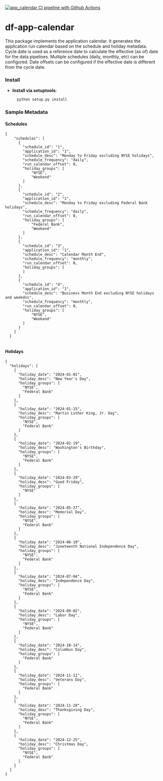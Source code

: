 [![app_calendar CI pipeline with Github Actions](https://github.com/dexplorer/df-app-calendar/actions/workflows/ci.yml/badge.svg)](https://github.com/dexplorer/df-app-calendar/actions/workflows/ci.yml)

# df-app-calendar

This package implements the application calendar. It generates the application run calendar based on the schedule and holiday metadata. Cycle date is used as a reference date to calculate the effective (as of) date for the data pipelines. Multiple schedules (daily, monthly, etc) can be configured. Date offsets can be configured if the effective date is different from the cycle date.

### Install

- **Install via setuptools**:
  ```sh
    python setup.py install
  ```

### Sample Metadata

#### Schedules
```
{
    "schedules": [
      {
        "schedule_id": "1",
        "application_id": "1",
        "schedule_desc": "Monday to Friday excluding NYSE holidays",
        "schedule_frequency": "daily",
        "run_calendar_offset": 0, 
        "holiday_groups": [
            "NYSE", 
            "Weekend" 
        ]
      },
      {
        "schedule_id": "2",
        "application_id": "1",
        "schedule_desc": "Monday to Friday excluding Federal Bank holidays",
        "schedule_frequency": "daily",
        "run_calendar_offset": 0, 
        "holiday_groups": [
            "Federal Bank",
            "Weekend"
        ]
      },
      {
        "schedule_id": "3",
        "application_id": "1",
        "schedule_desc": "Calendar Month End",
        "schedule_frequency": "monthly",
        "run_calendar_offset": 0, 
        "holiday_groups": [
        ]
      },
      {
        "schedule_id": "4",
        "application_id": "1",
        "schedule_desc": "Business Month End excluding NYSE holidays and weekdns",
        "schedule_frequency": "monthly",
        "run_calendar_offset": 0, 
        "holiday_groups": [
            "NYSE", 
            "Weekend" 
        ]
      }
    ]
  }
  
  ```

#### Holidays
```
{
  "holidays": [
    {
      "holiday_date": "2024-01-01",
      "holiday_desc": "New Year's Day",
      "holiday_groups": [
        "NYSE",
        "Federal Bank"
      ]
    },
    {
      "holiday_date": "2024-01-15",
      "holiday_desc": "Martin Luther King, Jr. Day",
      "holiday_groups": [
        "NYSE",
        "Federal Bank"
      ]
    },
    {
      "holiday_date": "2024-02-19",
      "holiday_desc": "Washington's Birthday",
      "holiday_groups": [
        "NYSE",
        "Federal Bank"
      ]
    },
    {
      "holiday_date": "2024-03-29",
      "holiday_desc": "Good Friday",
      "holiday_groups": [
        "NYSE"
      ]
    },
    {
      "holiday_date": "2024-05-27",
      "holiday_desc": "Memorial Day",
      "holiday_groups": [
        "NYSE",
        "Federal Bank"
      ]
    },
    {
      "holiday_date": "2024-06-19",
      "holiday_desc": "Juneteenth National Independence Day",
      "holiday_groups": [
        "NYSE",
        "Federal Bank"
      ]
    },
    {
      "holiday_date": "2024-07-04",
      "holiday_desc": "Independence Day",
      "holiday_groups": [
        "NYSE",
        "Federal Bank"
      ]
    },
    {
      "holiday_date": "2024-09-02",
      "holiday_desc": "Labor Day",
      "holiday_groups": [
        "NYSE",
        "Federal Bank"
      ]
    },
    {
      "holiday_date": "2024-10-14",
      "holiday_desc": "Columbus Day",
      "holiday_groups": [
        "Federal Bank"
      ]
    },
    {
      "holiday_date": "2024-11-11",
      "holiday_desc": "Veterans Day",
      "holiday_groups": [
        "Federal Bank"
      ]
    },
    {
      "holiday_date": "2024-11-28",
      "holiday_desc": "Thanksgiving Day",
      "holiday_groups": [
        "NYSE",
        "Federal Bank"
      ]
    },
    {
      "holiday_date": "2024-12-25",
      "holiday_desc": "Christmas Day",
      "holiday_groups": [
        "NYSE",
        "Federal Bank"
      ]
    }
  ]
}

```
